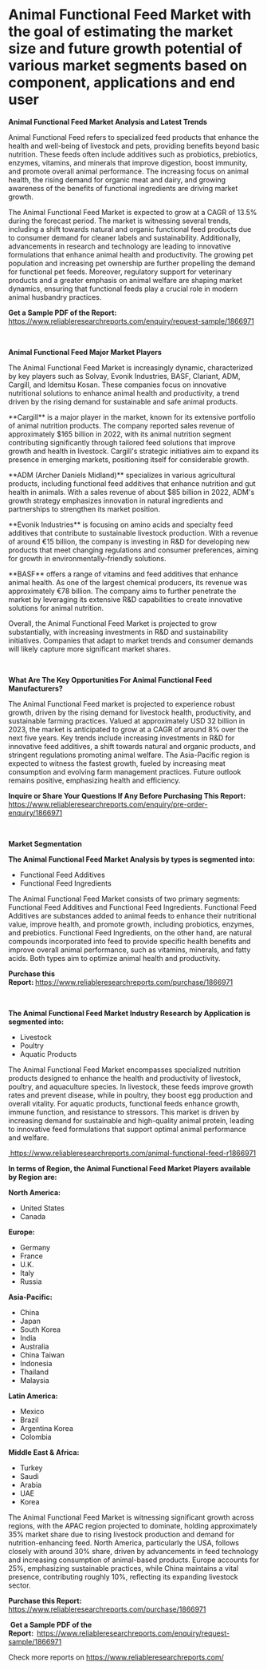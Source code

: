 <p><h1>Animal Functional Feed Market with the goal of estimating the market size and future growth potential of various market segments based on component, applications and end user</h1></p><p><strong>Animal Functional Feed Market Analysis and Latest Trends</strong></p>
<p><p>Animal Functional Feed refers to specialized feed products that enhance the health and well-being of livestock and pets, providing benefits beyond basic nutrition. These feeds often include additives such as probiotics, prebiotics, enzymes, vitamins, and minerals that improve digestion, boost immunity, and promote overall animal performance. The increasing focus on animal health, the rising demand for organic meat and dairy, and growing awareness of the benefits of functional ingredients are driving market growth.</p><p>The Animal Functional Feed Market is expected to grow at a CAGR of 13.5% during the forecast period. The market is witnessing several trends, including a shift towards natural and organic functional feed products due to consumer demand for cleaner labels and sustainability. Additionally, advancements in research and technology are leading to innovative formulations that enhance animal health and productivity. The growing pet population and increasing pet ownership are further propelling the demand for functional pet feeds. Moreover, regulatory support for veterinary products and a greater emphasis on animal welfare are shaping market dynamics, ensuring that functional feeds play a crucial role in modern animal husbandry practices.</p></p>
<p><strong>Get a Sample PDF of the Report:&nbsp;</strong> <a href="https://www.reliableresearchreports.com/enquiry/request-sample/1866971?utm_campaign=2002&utm_medium=2&utm_source=Github&utm_content=ia&utm_term=04022025&utm_id=animal-functional-feed">https://www.reliableresearchreports.com/enquiry/request-sample/1866971</a></p>
<p>&nbsp;</p>
<p><strong>Animal Functional Feed Major Market Players</strong></p>
<p><p>The Animal Functional Feed Market is increasingly dynamic, characterized by key players such as Solvay, Evonik Industries, BASF, Clariant, ADM, Cargill, and Idemitsu Kosan. These companies focus on innovative nutritional solutions to enhance animal health and productivity, a trend driven by the rising demand for sustainable and safe animal products.</p><p>**Cargill** is a major player in the market, known for its extensive portfolio of animal nutrition products. The company reported sales revenue of approximately $165 billion in 2022, with its animal nutrition segment contributing significantly through tailored feed solutions that improve growth and health in livestock. Cargill's strategic initiatives aim to expand its presence in emerging markets, positioning itself for considerable growth.</p><p>**ADM (Archer Daniels Midland)** specializes in various agricultural products, including functional feed additives that enhance nutrition and gut health in animals. With a sales revenue of about $85 billion in 2022, ADM's growth strategy emphasizes innovation in natural ingredients and partnerships to strengthen its market position.</p><p>**Evonik Industries** is focusing on amino acids and specialty feed additives that contribute to sustainable livestock production. With a revenue of around €15 billion, the company is investing in R&D for developing new products that meet changing regulations and consumer preferences, aiming for growth in environmentally-friendly solutions.</p><p>**BASF** offers a range of vitamins and feed additives that enhance animal health. As one of the largest chemical producers, its revenue was approximately €78 billion. The company aims to further penetrate the market by leveraging its extensive R&D capabilities to create innovative solutions for animal nutrition.</p><p>Overall, the Animal Functional Feed Market is projected to grow substantially, with increasing investments in R&D and sustainability initiatives. Companies that adapt to market trends and consumer demands will likely capture more significant market shares.</p></p>
<p>&nbsp;</p>
<p><strong>What Are The Key Opportunities For Animal Functional Feed Manufacturers?</strong></p>
<p><p>The Animal Functional Feed market is projected to experience robust growth, driven by the rising demand for livestock health, productivity, and sustainable farming practices. Valued at approximately USD 32 billion in 2023, the market is anticipated to grow at a CAGR of around 8% over the next five years. Key trends include increasing investments in R&D for innovative feed additives, a shift towards natural and organic products, and stringent regulations promoting animal welfare. The Asia-Pacific region is expected to witness the fastest growth, fueled by increasing meat consumption and evolving farm management practices. Future outlook remains positive, emphasizing health and efficiency.</p></p>
<p><strong>Inquire or Share Your Questions If Any Before Purchasing This Report:</strong> <a href="https://www.reliableresearchreports.com/enquiry/pre-order-enquiry/1866971?utm_campaign=2002&utm_medium=2&utm_source=Github&utm_content=ia&utm_term=04022025&utm_id=animal-functional-feed">https://www.reliableresearchreports.com/enquiry/pre-order-enquiry/1866971</a></p>
<p>&nbsp;</p>
<p><strong>Market Segmentation</strong></p>
<p><strong>The Animal Functional Feed Market Analysis by types is segmented into:</strong></p>
<p><ul><li>Functional Feed Additives</li><li>Functional Feed Ingredients</li></ul></p>
<p><p>The Animal Functional Feed Market consists of two primary segments: Functional Feed Additives and Functional Feed Ingredients. Functional Feed Additives are substances added to animal feeds to enhance their nutritional value, improve health, and promote growth, including probiotics, enzymes, and prebiotics. Functional Feed Ingredients, on the other hand, are natural compounds incorporated into feed to provide specific health benefits and improve overall animal performance, such as vitamins, minerals, and fatty acids. Both types aim to optimize animal health and productivity.</p></p>
<p><strong>Purchase this Report:&nbsp;</strong><a href="https://www.reliableresearchreports.com/purchase/1866971?utm_campaign=2002&utm_medium=2&utm_source=Github&utm_content=ia&utm_term=04022025&utm_id=animal-functional-feed">https://www.reliableresearchreports.com/purchase/1866971</a></p>
<p>&nbsp;</p>
<p><strong>The Animal Functional Feed Market Industry Research by Application is segmented into:</strong></p>
<p><ul><li>Livestock</li><li>Poultry</li><li>Aquatic Products</li></ul></p>
<p><p>The Animal Functional Feed Market encompasses specialized nutrition products designed to enhance the health and productivity of livestock, poultry, and aquaculture species. In livestock, these feeds improve growth rates and prevent disease, while in poultry, they boost egg production and overall vitality. For aquatic products, functional feeds enhance growth, immune function, and resistance to stressors. This market is driven by increasing demand for sustainable and high-quality animal protein, leading to innovative feed formulations that support optimal animal performance and welfare.</p></p>
<p><a href="https://www.reliableresearchreports.com/animal-functional-feed-r1866971?utm_campaign=2002&utm_medium=2&utm_source=Github&utm_content=ia&utm_term=04022025&utm_id=animal-functional-feed">&nbsp;https://www.reliableresearchreports.com/animal-functional-feed-r1866971</a></p>
<p><strong>In terms of Region, the Animal Functional Feed Market Players available by Region are:</strong></p>
<p>
    <p> <strong> North America: </strong>
        <ul>
            <li>United States</li>
            <li>Canada</li>
        </ul>
        </p> 
    <p> <strong> Europe: </strong>
        <ul>
            <li>Germany</li>
            <li>France</li>
            <li>U.K.</li>
            <li>Italy</li>
            <li>Russia</li>
        </ul>
        </p> 
    <p> <strong> Asia-Pacific: </strong>
        <ul>
            <li>China</li>
            <li>Japan</li>
            <li>South Korea</li>
            <li>India</li>
            <li>Australia</li>
            <li>China Taiwan</li>
            <li>Indonesia</li>
            <li>Thailand</li>
            <li>Malaysia</li>
        </ul>
        </p> 
    <p> <strong> Latin America: </strong>
        <ul>
            <li>Mexico</li>
            <li>Brazil</li>
            <li>Argentina Korea</li>
            <li>Colombia</li>
        </ul>
        </p> 
    <p> <strong> Middle East & Africa: </strong>
        <ul>
            <li>Turkey</li>
            <li>Saudi</li>
            <li>Arabia</li>
            <li>UAE</li>
            <li>Korea</li>
        </ul>
    </p>
    </p>
<p><p>The Animal Functional Feed Market is witnessing significant growth across regions, with the APAC region projected to dominate, holding approximately 35% market share due to rising livestock production and demand for nutrition-enhancing feed. North America, particularly the USA, follows closely with around 30% share, driven by advancements in feed technology and increasing consumption of animal-based products. Europe accounts for 25%, emphasizing sustainable practices, while China maintains a vital presence, contributing roughly 10%, reflecting its expanding livestock sector.</p></p>
<p><strong>Purchase this Report: </strong><a href="https://www.reliableresearchreports.com/purchase/1866971?utm_campaign=2002&utm_medium=2&utm_source=Github&utm_content=ia&utm_term=04022025&utm_id=animal-functional-feed">https://www.reliableresearchreports.com/purchase/1866971</a></p>
<p>&nbsp;<strong>Get a Sample PDF of the Report:&nbsp;&nbsp;</strong><a href="https://www.reliableresearchreports.com/enquiry/request-sample/1866971?utm_campaign=2002&utm_medium=2&utm_source=Github&utm_content=ia&utm_term=04022025&utm_id=animal-functional-feed">https://www.reliableresearchreports.com/enquiry/request-sample/1866971</a></p>
<p><strong></strong></p>
<p>Check more reports on <a href="https://www.reliableresearchreports.com/?utm_campaign=2002&utm_medium=2&utm_source=Github&utm_content=ia&utm_term=04022025&utm_id=animal-functional-feed">https://www.reliableresearchreports.com/</a></p>